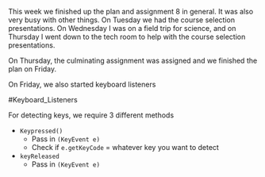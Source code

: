 This week we finished up the plan and assignment 8 in general. It was also very busy with other things. On Tuesday we had the course selection presentations. On Wednesday I was on a field trip for science, and on Thursday I went down to the tech room to help with the course selection presentations. 

On Thursday, the culminating assignment was assigned and we finished the plan on Friday. 

On Friday, we also started keyboard listeners

#Keyboard_Listeners

For detecting keys, we require 3 different methods
- `Keypressed()`
	- Pass in `(KeyEvent e)`
	- Check if `e.getKeyCode` = whatever key you want to detect
- `keyReleased`
	-  Pass in `(KeyEvent e)`